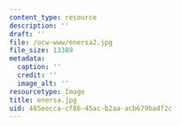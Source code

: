 ```yaml
---
content_type: resource
description: ''
draft: ''
file: /ocw-www/enersa2.jpg
file_size: 13389
metadata:
  caption: ''
  credit: ''
  image_alt: ''
resourcetype: Image
title: enersa.jpg
uid: 485eecca-cf86-45ac-b2aa-acb679badf2c
---
```

